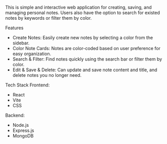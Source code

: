 This is simple and interactive web application for creating, saving, and managing personal notes. Users also have the option to search for existed notes by keywords or filter them by color.

Features
- Create Notes: Easily create new notes by selecting a color from the sidebar.
- Color Note Cards: Notes are color-coded based on user preference for easy organization.
- Search & Filter: Find notes quickly using the search bar or filter them by color.
- Edit & Save & Delete: Can update and save note content and title, and delete notes you no longer need.

Tech Stack
  Frontend:
  - React
  - Vite
  - CSS

  Backend:
  - Node.js
  - Express.js
  - MongoDB

